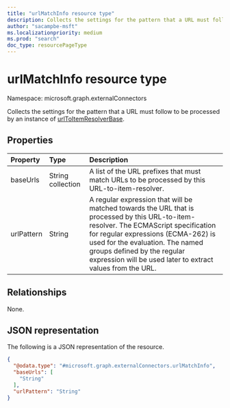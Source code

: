 ```yaml
---
title: "urlMatchInfo resource type"
description: Collects the settings for the pattern that a URL must follow to be processed by an instance of urlToItemResolverBase.
author: "sacampbe-msft"
ms.localizationpriority: medium
ms.prod: "search"
doc_type: resourcePageType
---
```


# urlMatchInfo resource type

Namespace: microsoft.graph.externalConnectors

Collects the settings for the pattern that a URL must follow to be processed by an instance of [urlToItemResolverBase](../resources/externalconnectors-urltoitemresolverbase.md).

## Properties
|Property|Type|Description|
|:---|:---|:---|
|baseUrls|String collection|A list of the URL prefixes that must match URLs to be processed by this URL-to-item-resolver.|
|urlPattern|String|A regular expression that will be matched towards the URL that is processed by this URL-to-item-resolver. The ECMAScript specification for regular expressions (ECMA-262) is used for the evaluation. The named groups defined by the regular expression will be used later to extract values from the URL.|

## Relationships
None.

## JSON representation
The following is a JSON representation of the resource.
<!-- {
  "blockType": "resource",
  "@odata.type": "microsoft.graph.externalConnectors.urlMatchInfo"
}
-->
``` json
{
  "@odata.type": "#microsoft.graph.externalConnectors.urlMatchInfo",
  "baseUrls": [
    "String"
  ],
  "urlPattern": "String"
}
```
